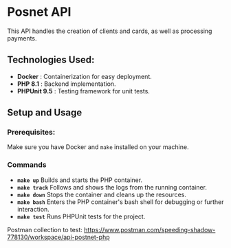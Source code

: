 
# Posnet API

This API handles the creation of clients and cards, as well as processing payments.

## Technologies Used:

* **Docker** : Containerization for easy deployment.
* **PHP 8.1** : Backend implementation.
* **PHPUnit 9.5** : Testing framework for unit tests.

## Setup and Usage

### Prerequisites:

Make sure you have Docker and `make` installed on your machine.

### Commands

* **`make up`**
  Builds and starts the PHP container.
* **`make track`**
  Follows and shows the logs from the running container.
* **`make down`**
  Stops the container and cleans up the resources.
* **`make bash`**
  Enters the PHP container's bash shell for debugging or further interaction.
* **`make test`**
  Runs PHPUnit tests for the project.

Postman collection to test:
https://www.postman.com/speeding-shadow-778130/workspace/api-postnet-php

